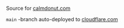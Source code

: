 Source for [calmdonut.com](https://calmdonut.com)

`main` -branch auto-deployed to [cloudflare.com](https://pages.cloudflare.com)

